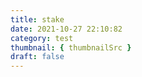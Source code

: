 ```yaml
---
title: stake
date: 2021-10-27 22:10:82
category: test
thumbnail: { thumbnailSrc }
draft: false
---
```


